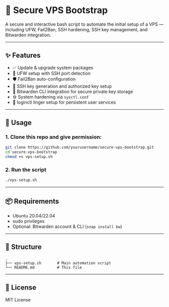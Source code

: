 # 🔐 Secure VPS Bootstrap

A secure and interactive bash script to automate the initial setup of a VPS — including UFW, Fail2Ban, SSH hardening, SSH key management, and Bitwarden integration.

---

## ✨ Features

- ✅ Update & upgrade system packages
- 🔐 UFW setup with SSH port detection
- 🛡️ Fail2Ban auto-configuration
- 🔑 SSH key generation and authorized key setup
- 📄 Bitwarden CLI integration for secure private key storage
- ⚙️ System hardening via `sysctl.conf`
- 🧠 loginctl linger setup for persistent user services

---

## 🚀 Usage

### 1. Clone this repo and give permission:

```bash
git clone https://github.com/yourusername/secure-vps-bootstrap.git
cd secure-vps-bootstrap
chmod +x vps-setup.sh
```

### 2. Run the script

```bash
./vps-setup.sh
```

---

## 📦 Requirements

- Ubuntu 20.04/22.04
- sudo privileges
- Optional: Bitwarden account & CLI (`snap install bw`)

---

## 📁 Structure

```
.
├── vps-setup.sh       # Main automation script
└── README.md          # This file
```

---

## 📄 License

MIT License
